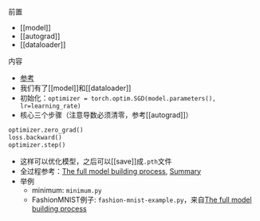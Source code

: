前置
- [[model]]
- [[autograd]]
- [[dataloader]]

内容
- [参考](https://docs.microsoft.com/en-us/learn/modules/intro-machine-learning-pytorch/6-optimization)
- 我们有了[[model]]和[[dataloader]]
- 初始化：`optimizer = torch.optim.SGD(model.parameters(), lr=learning_rate)`
- 核心三个步骤（注意导数必须清零，参考[[autograd]]）

```python
optimizer.zero_grad()
loss.backward()
optimizer.step()
```
- 这样可以优化模型，之后可以[[save]]成`.pth`文件
- 全过程参考：[The full model building process](https://docs.microsoft.com/en-us/learn/modules/intro-machine-learning-pytorch/8-quickstart), [Summary](https://docs.microsoft.com/en-us/learn/modules/intro-machine-learning-pytorch/9-summary)
- 举例
  - minimum: `minimum.py`
  - FashionMNIST例子: `fashion-mnist-example.py`，来自[The full model building process](https://docs.microsoft.com/en-us/learn/modules/intro-machine-learning-pytorch/8-quickstart)